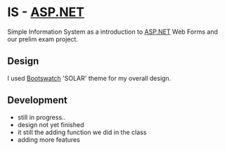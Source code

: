 # IS - [ASP.NET](https://www.asp.net)
Simple Information System as a introduction to [ASP.NET](https://www.asp.net) Web Forms and our prelim exam project.

## Design
I used [Bootswatch](https://bootswatch.com/) 'SOLAR' theme for my overall design.

## Development
- still in progress..
- design not yet finished
- it still the adding function we did in the class
- adding more features



